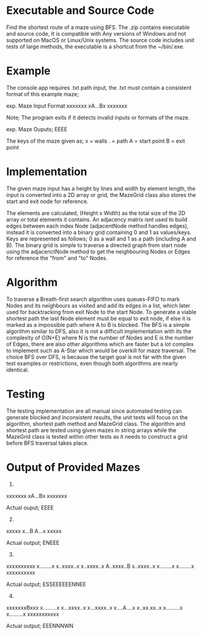 # Executable and Source Code
Find the shortest route of a maze using BFS.
The .zip contains executable and source code, It is compatible with Any versions of Windows and not supported on MacOS or Linux/Unix systems.
The source code includes unit tests of large methods, the executable is a shortcut from the ~/bin/.exe.

# Example
The console app requires .txt path input, the .txt must contain a consistent format of this example maze;

exp. Maze Input Format
xxxxxxx
xA...Bx
xxxxxxx

Note; The program exits if it detects invalid inputs or formats of the maze.

exp. Maze Ouputs;
EEEE

The keys of the maze given as;
x = walls
. = path
A = start point
B = exit point

# Implementation
The given maze input has a height by lines and width by element length, the input is converted into a 2D array or grid, the MazeGrid class also stores the start and exit node for reference. 


The elements are calculated, (Height x Width) as the total size of the 2D array or total elements it contains. 
An adjacency matrix isnt used to build edges between each index Node (adjacentNode method handles edges), instead it is converted into a binary grid containing 0 and 1 as values/keys. 
Keys are represented as follows; 0 as a wall and 1 as a path (including A and B). The binary grid is simple to traverse a directed graph from start node using the adjacenctNode method to get the neighbouring Nodes or Edges for reference the "from" and "to" Nodes. 

# Algorithm
To traverse a Breath-first search algorithm uses queues-FIFO to mark Nodes and its neighbours as visited and add its edges in a list, which later used for backtracking from exit Node to the start Node. To generate a viable shortest path the last Node element must be equal to exit node, if else it is marked as a impossible path where A to B is blocked.
The BFS is a simple algorithm similar to DFS, also it is not a difficult implementation with its the complexity of O(N+E) where N is the number of Nodes and E is the number of Edges, there are also other algorithms which are faster but a lot complex to implement such as A-Star which would be overkill for maze traversal. 
The choice BFS over DFS, is because the target goal is not far with the given test examples or restrictions, even though both algorithms are nearly identical.

# Testing
The testing implementation are all manual since automated testing can generate blocked and inconsistent results, the unit tests will focus on the algorithm, shortest path method and MazeGrid class. The algorithm and shortest path are tested using given mazes in string arrays while the MazeGrid class is tested within other tests as it needs to construct a grid before BFS traversal takes place.

# Output of Provided Mazes

1)
xxxxxxx
xA...Bx
xxxxxxx

Actual ouput;
EEEE

2)
xxxxx
x...B
A...x
xxxxx

Actual output;
ENEEE

3)
xxxxxxxxxx
x........x
x..xxxx..x
x..xxxx..x
A..xxxx..B
x..xxxx..x
x........x
x........x
xxxxxxxxxx

Actual output;
ESSEEEEEENNEE

4)
xxxxxxxBxxx
x.........x
x...xxxx..x
x...xxxx..x
x....A....x
x..xx.xx..x
x.........x
x.........x
xxxxxxxxxxx

Actual output;
EEENNNWN
